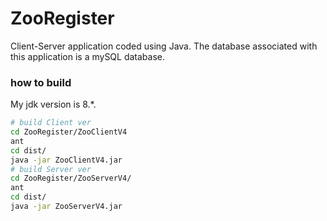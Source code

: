 # ZooRegister
Client-Server application coded using Java. The database associated with this application is a mySQL database.

### how to build

My jdk version is 8.*.
```bash
# build Client ver
cd ZooRegister/ZooClientV4
ant
cd dist/
java -jar ZooClientV4.jar
# build Server ver
cd ZooRegister/ZooServerV4/
ant
cd dist/
java -jar ZooServerV4.jar 
```

